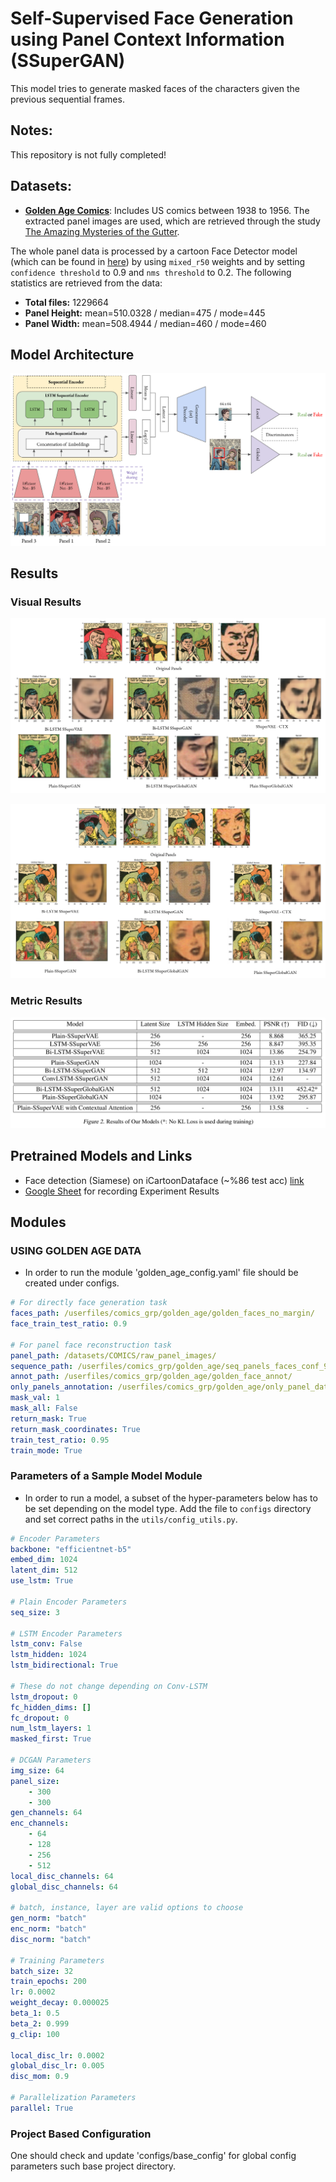 # Self-Supervised Face Generation using Panel Context Information (SSuperGAN)

This model tries to generate masked faces of the characters given the previous sequential frames. 

## Notes:

This repository is not fully completed!

## Datasets:

- [**Golden Age Comics**](https://digitalcomicmuseum.com/): Includes US comics between 1938 to 1956. The extracted panel images are used, which are retrieved through the study [The Amazing Mysteries of the Gutter](https://arxiv.org/abs/1611.05118).

The whole panel data is processed by a cartoon Face Detector model (which can be found in [here](https://github.com/barisbatuhan/FaceDetector)) by using `mixed_r50` weights and by setting `confidence threshold` to 0.9 and `nms threshold` to 0.2. The following statistics are retrieved from the data:

- **Total files:** 1229664
- **Panel Height:** mean=510.0328 / median=475 / mode=445
- **Panel Width:** mean=508.4944 / median=460 / mode=460

## Model Architecture

![gmodel](./images/readme_images/Model.PNG)

## Results

### Visual Results

![Result 1](./images/readme_images/res1.png)

![Result 2](./images/readme_images/res2.png)

### Metric Results

![WIP](./images/readme_images/Results.PNG)

## Pretrained Models and Links

- Face detection (Siamese) on iCartoonDataface (~%86 test acc) [link](https://drive.google.com/file/d/1ey896AyT-uqQ5YlHSp4880da40-Ju1pS/view?usp=sharing)
- [Google Sheet](https://docs.google.com/spreadsheets/d/1JPdPtDocE8LMN4v246cLKqqJB9qZQNbMOtdg1fHy8AI/edit?usp=sharing) for recording Experiment Results

## Modules

### USING GOLDEN AGE DATA

- In order to run the module 'golden_age_config.yaml' file should be created under configs.

```yaml
# For directly face generation task
faces_path: /userfiles/comics_grp/golden_age/golden_faces_no_margin/
face_train_test_ratio: 0.9

# For panel face reconstruction task
panel_path: /datasets/COMICS/raw_panel_images/
sequence_path: /userfiles/comics_grp/golden_age/seq_panels_faces_conf_90.json
annot_path: /userfiles/comics_grp/golden_age/golden_face_annot/
only_panels_annotation: /userfiles/comics_grp/golden_age/only_panel_data.json
mask_val: 1
mask_all: False
return_mask: True
return_mask_coordinates: True
train_test_ratio: 0.95
train_mode: True
```

### Parameters of a Sample Model Module

- In order to run a model, a subset of the hyper-parameters below has to be set depending on the model type. Add the file to `configs` directory and set correct paths in the `utils/config_utils.py`.

```yaml
# Encoder Parameters
backbone: "efficientnet-b5"
embed_dim: 1024
latent_dim: 512
use_lstm: True

# Plain Encoder Parameters
seq_size: 3

# LSTM Encoder Parameters
lstm_conv: False
lstm_hidden: 1024
lstm_bidirectional: True

# These do not change depending on Conv-LSTM
lstm_dropout: 0
fc_hidden_dims: []
fc_dropout: 0
num_lstm_layers: 1
masked_first: True

# DCGAN Parameters
img_size: 64
panel_size:
    - 300
    - 300
gen_channels: 64
enc_channels: 
    - 64
    - 128
    - 256
    - 512
local_disc_channels: 64
global_disc_channels: 64

# batch, instance, layer are valid options to choose
gen_norm: "batch"
enc_norm: "batch"
disc_norm: "batch"

# Training Parameters
batch_size: 32
train_epochs: 200
lr: 0.0002
weight_decay: 0.000025
beta_1: 0.5
beta_2: 0.999
g_clip: 100

local_disc_lr: 0.0002
global_disc_lr: 0.005
disc_mom: 0.9

# Parallelization Parameters
parallel: True
```

### Project Based Configuration

One should check and update 'configs/base_config' for global config parameters such base project directory.
